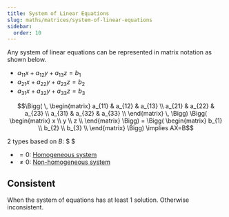 ```yaml
---
title: System of Linear Equations
slug: maths/matrices/system-of-linear-equations
sidebar:
  order: 10
---
```


Any system of linear equations can be represented in matrix notation as shown
below.

- $a_{11}x+a_{12}y+a_{13}z=b_1$
- $a_{21}x+a_{22}y+a_{23}z=b_2$
- $a_{31}x+a_{32}y+a_{33}z=b_3$

```math
\Bigg(
\,
\begin{matrix}
a_{11} & a_{12} & a_{13} \\
a_{21} & a_{22} & a_{23} \\
a_{31} & a_{32} & a_{33} \\
\end{matrix}
\,
\Bigg)
\Bigg(
\begin{matrix}
x \\
y \\
z \\
\end{matrix}
\Bigg)
=
\Bigg(
\begin{matrix}
b_{1} \\
b_{2} \\
b_{3} \\
\end{matrix}
\Bigg)
\implies
AX=B
```

2 types based on $B$: $ $

- $=0$: [Homogeneous system](/maths/matrices/homogenous-systems/)
- $\neq0$: [Non-homogeneous system](/maths/matrices/non-homogenous-systems/)

## Consistent

When the system of equations has at least 1 solution. Otherwise inconsistent.
